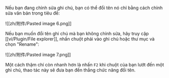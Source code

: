Nếu bạn đang chỉnh sửa ghi chú, bạn có thể đổi tên nó chỉ bằng cách chỉnh sửa văn bản trong tiêu đề:

![[zh/附件/Pasted image 6.png]]

Nếu bạn muốn đổi tên ghi chú mà bạn không chỉnh sửa, hãy truy cập [[vi/Plugin/File explorer]], nhấn chuột phải vào ghi chú hoặc thư mục và chọn "Rename":

![[zh/附件/Pasted image 7.png]]

Một cách thậm chí còn nhanh hơn là nhấn `F2` khi chuột của bạn lướt đến một ghi chú, thao tác này sẽ đưa bạn đến thẳng chức năng đổi tên.

